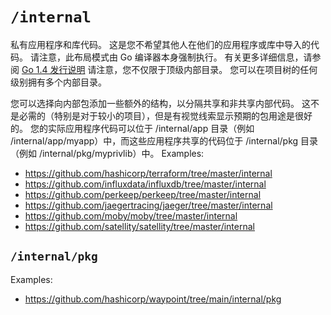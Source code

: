 # `/internal`

私有应用程序和库代码。 这是您不希望其他人在他们的应用程序或库中导入的代码。 请注意，此布局模式由 Go 编译器本身强制执行。 有关更多详细信息，请参阅 [Go 1.4 发行说明](https://golang.org/doc/go1.4#internalpackages) 请注意，您不仅限于顶级内部目录。 您可以在项目树的任何级别拥有多个内部目录。

您可以选择向内部包添加一些额外的结构，以分隔共享和非共享内部代码。 这不是必需的（特别是对于较小的项目），但是有视觉线索显示预期的包用途是很好的。 您的实际应用程序代码可以位于 /internal/app 目录（例如 /internal/app/myapp）中，而这些应用程序共享的代码位于 /internal/pkg 目录（例如 /internal/pkg/myprivlib）中。
Examples:

* https://github.com/hashicorp/terraform/tree/master/internal
* https://github.com/influxdata/influxdb/tree/master/internal
* https://github.com/perkeep/perkeep/tree/master/internal
* https://github.com/jaegertracing/jaeger/tree/master/internal
* https://github.com/moby/moby/tree/master/internal
* https://github.com/satellity/satellity/tree/master/internal

## `/internal/pkg`

Examples:

* https://github.com/hashicorp/waypoint/tree/main/internal/pkg
